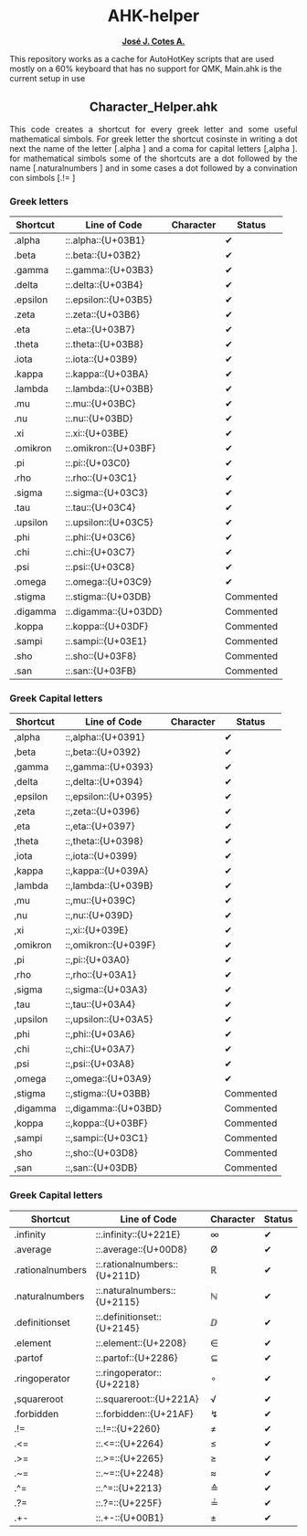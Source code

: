 <h1 align="center">AHK-helper</h1>
<p align="center">
    <a href="https://www.instagram.com/jj_cotes/"><strong>José J. Cotes A.</strong></a> <!--https://github.com/jjCotes/-->
</p>
<p>
    This repository works as a cache for AutoHotKey scripts that are used mostly on a 60% keyboard that has no support for QMK, Main.ahk is the current setup in use 
</p>


<h2 align="center">Character_Helper.ahk</h2>
<p align="justify"> 
    This code creates a shortcut for every greek letter and some useful mathematical simbols. For greek letter the shortcut cosinste in writing a dot next the name of the letter [.alpha ] and a coma for capital letters [,alpha ]. for mathematical simbols some of the shortcuts are a dot followed by the name [.naturalnumbers ] and in some cases a dot followed by a convination con simbols [.!= ]
</p>

<h3>Greek letters</h3>

| Shortcut      | Line of Code          | Character | Status    |
| ------------- | --------------------- | --------- | --------- |
| .alpha        | ::.alpha::{U+03B1}    |           | ✔         |
| .beta         | ::.beta::{U+03B2}     |           | ✔         |
| .gamma        | ::.gamma::{U+03B3}    |           | ✔         |
| .delta        | ::.delta::{U+03B4}    |           | ✔         |
| .epsilon      | ::.epsilon::{U+03B5}  |           | ✔         |
| .zeta         | ::.zeta::{U+03B6}     |           | ✔         |
| .eta          | ::.eta::{U+03B7}      |           | ✔         |
| .theta        | ::.theta::{U+03B8}    |           | ✔         |
| .iota         | ::.iota::{U+03B9}     |           | ✔         |
| .kappa        | ::.kappa::{U+03BA}    |           | ✔         |
| .lambda       | ::.lambda::{U+03BB}   |           | ✔         |
| .mu           | ::.mu::{U+03BC}       |           | ✔         |
| .nu           | ::.nu::{U+03BD}       |           | ✔         |
| .xi           | ::.xi::{U+03BE}       |           | ✔         |
| .omikron      | ::.omikron::{U+03BF}  |           | ✔         |
| .pi           | ::.pi::{U+03C0}       |           | ✔         |
| .rho          | ::.rho::{U+03C1}      |           | ✔         |
| .sigma        | ::.sigma::{U+03C3}    |           | ✔         |
| .tau          | ::.tau::{U+03C4}      |           | ✔         |
| .upsilon      | ::.upsilon::{U+03C5}  |           | ✔         |
| .phi          | ::.phi::{U+03C6}      |           | ✔         |
| .chi          | ::.chi::{U+03C7}      |           | ✔         |
| .psi          | ::.psi::{U+03C8}      |           | ✔         |
| .omega        | ::.omega::{U+03C9}    |           | ✔         |
| .stigma       | ::.stigma::{U+03DB}   |           | Commented |
| .digamma      | ::.digamma::{U+03DD}  |           | Commented |
| .koppa        | ::.koppa::{U+03DF}    |           | Commented |
| .sampi        | ::.sampi::{U+03E1}    |           | Commented |
| .sho          | ::.sho::{U+03F8}      |           | Commented |
| .san          | ::.san::{U+03FB}      |           | Commented |




<h3>Greek Capital letters</h3>

| Shortcut      | Line of Code          | Character | Status    |
| ------------- | --------------------- | --------- | --------- |
| ,alpha        | ::,alpha::{U+0391}    |           | ✔         |
| ,beta         | ::,beta::{U+0392}     |           | ✔         |
| ,gamma        | ::,gamma::{U+0393}    |           | ✔         |
| ,delta        | ::,delta::{U+0394}    |           | ✔         |
| ,epsilon      | ::,epsilon::{U+0395}  |           | ✔         |
| ,zeta         | ::,zeta::{U+0396}     |           | ✔         |
| ,eta          | ::,eta::{U+0397}      |           | ✔         |
| ,theta        | ::,theta::{U+0398}    |           | ✔         |
| ,iota         | ::,iota::{U+0399}     |           | ✔         |
| ,kappa        | ::,kappa::{U+039A}    |           | ✔         |
| ,lambda       | ::,lambda::{U+039B}   |           | ✔         |
| ,mu           | ::,mu::{U+039C}       |           | ✔         |
| ,nu           | ::,nu::{U+039D}       |           | ✔         |
| ,xi           | ::,xi::{U+039E}       |           | ✔         |
| ,omikron      | ::,omikron::{U+039F}  |           | ✔         |
| ,pi           | ::,pi::{U+03A0}       |           | ✔         |
| ,rho          | ::,rho::{U+03A1}      |           | ✔         |
| ,sigma        | ::,sigma::{U+03A3}    |           | ✔         |
| ,tau          | ::,tau::{U+03A4}      |           | ✔         |
| ,upsilon      | ::,upsilon::{U+03A5}  |           | ✔         |
| ,phi          | ::,phi::{U+03A6}      |           | ✔         |
| ,chi          | ::,chi::{U+03A7}      |           | ✔         |
| ,psi          | ::,psi::{U+03A8}      |           | ✔         |
| ,omega        | ::,omega::{U+03A9}    |           | ✔         |
| ,stigma       | ::,stigma::{U+03BB}   |           | Commented |
| ,digamma      | ::,digamma::{U+03BD}  |           | Commented |
| ,koppa        | ::,koppa::{U+03BF}    |           | Commented |
| ,sampi        | ::,sampi::{U+03C1}    |           | Commented |
| ,sho          | ::,sho::{U+03D8}      |           | Commented |
| ,san          | ::,san::{U+03DB}      |           | Commented |

<h3>Greek Capital letters</h3>

| Shortcut         | Line of Code                 | Character | Status    |
| ---------------- | ---------------------------- | --------- | --------- |
| .infinity        | ::.infinity::{U+221E}        | ∞         | ✔         |
| .average         | ::.average::{U+00D8}         | Ø         | ✔         |
| .rationalnumbers | ::.rationalnumbers::{U+211D} | ℝ         | ✔         |
| .naturalnumbers  | ::.naturalnumbers::{U+2115}  | ℕ         | ✔         |
| .definitionset   | ::.definitionset::{U+2145}   | ⅅ         | ✔         |
| .element         | ::.element::{U+2208}         | ∈         | ✔         |
| .partof          | ::.partof::{U+2286}          | ⊆         | ✔         |
| .ringoperator    | ::.ringoperator::{U+2218}    | ∘         | ✔         |
| ,squareroot      | ::.squareroot::{U+221A}      | √         | ✔         |
| .forbidden       | ::.forbidden::{U+21AF}       | ↯         | ✔         |
| .!=              | ::.!=::{U+2260}              | ≠         | ✔         |
| .<=              | ::.<=::{U+2264}              | ≤         | ✔         |
| .>=              | ::.>=::{U+2265}              | ≥         | ✔         |
| .~=              | ::.~=::{U+2248}              | ≈         | ✔         |
| .^=              | ::.^=::{U+2213}              | ≙         | ✔         |
| .?=              | ::.?=::{U+225F}              | ≟         | ✔         |
| .+-              | ::.+-::{U+00B1}              | ±         | ✔         |













